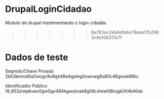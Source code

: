 DrupalLoginCidadao
==================

Modulo de drupal implementando o login cidadão
>>>>>>> 8a783ec2da9efb6e79eab17b2983c9e106317e7f


Dados de teste
==============

Segredo/Chave Privada
2bh3bmns6ts0wcgc8o8gk48wkgwkg0owcwg8s80c48gwsk88kc

Identificador Público
19_653zlwpbveo0gw0go484kgwskssk8g08c4ww08ksgk004k40sk
